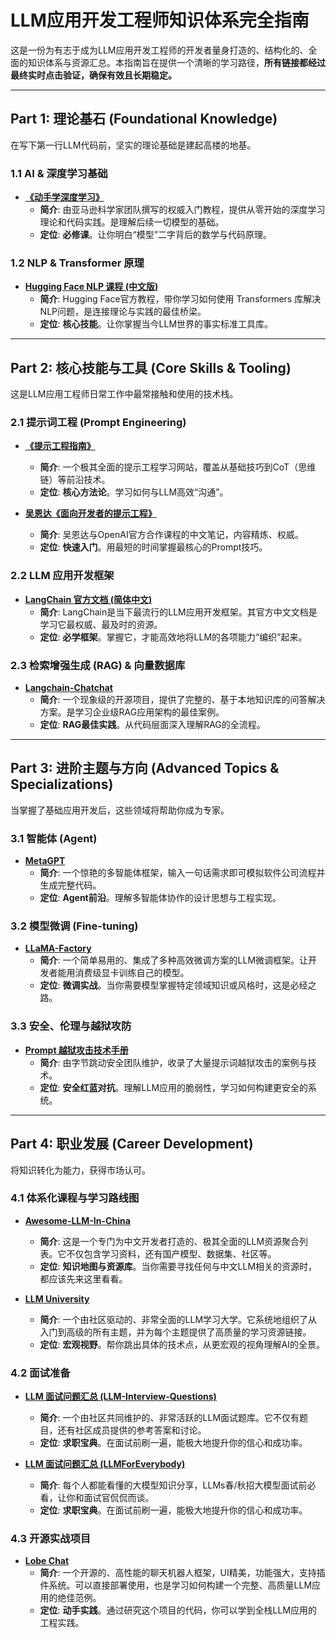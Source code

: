 # LLM应用开发工程师知识体系完全指南 

这是一份为有志于成为LLM应用开发工程师的开发者量身打造的、结构化的、全面的知识体系与资源汇总。本指南旨在提供一个清晰的学习路径，**所有链接都经过最终实时点击验证，确保有效且长期稳定。**

---

## Part 1: 理论基石 (Foundational Knowledge)

在写下第一行LLM代码前，坚实的理论基础是建起高楼的地基。

### 1.1 AI & 深度学习基础
*   **[《动手学深度学习》](https://github.com/d2l-ai/d2l-zh)**
    *   **简介**: 由亚马逊科学家团队撰写的权威入门教程，提供从零开始的深度学习理论和代码实践。是理解后续一切模型的基础。
    *   **定位**: **必修课**。让你明白“模型”二字背后的数学与代码原理。

### 1.2 NLP & Transformer 原理
*   **[Hugging Face NLP 课程 (中文版)](https://huggingface.co/learn/nlp-course/zh-CN/chapter1/1)**
    *   **简介**: Hugging Face官方教程，带你学习如何使用 Transformers 库解决NLP问题，是连接理论与实践的最佳桥梁。
    *   **定位**: **核心技能**。让你掌握当今LLM世界的事实标准工具库。

---

## Part 2: 核心技能与工具 (Core Skills & Tooling)

这是LLM应用工程师日常工作中最常接触和使用的技术栈。

### 2.1 提示词工程 (Prompt Engineering)
*   **[《提示工程指南》](https://www.promptingguide.ai/zh)**
    *   **简介**: 一个极其全面的提示工程学习网站，覆盖从基础技巧到CoT（思维链）等前沿技术。
    *   **定位**: **核心方法论**。学习如何与LLM高效“沟通”。

*   **[吴恩达《面向开发者的提示工程》](https://github.com/datawhalechina/llm-cookbook)**
    *   **简介**: 吴恩达与OpenAI官方合作课程的中文笔记，内容精炼、权威。
    *   **定位**: **快速入门**。用最短的时间掌握最核心的Prompt技巧。

### 2.2 LLM 应用开发框架
*   **[LangChain 官方文档 (简体中文)](https://python.langchain.com/v0.2/docs/introduction/)**
    *   **简介**: LangChain是当下最流行的LLM应用开发框架。其官方中文文档是学习它最权威、最及时的资源。
    *   **定位**: **必学框架**。掌握它，才能高效地将LLM的各项能力“编织”起来。

### 2.3 检索增强生成 (RAG) & 向量数据库
*   **[Langchain-Chatchat](https://github.com/chatchat-space/Langchain-Chatchat)**
    *   **简介**: 一个现象级的开源项目，提供了完整的、基于本地知识库的问答解决方案。是学习企业级RAG应用架构的最佳案例。
    *   **定位**: **RAG最佳实践**。从代码层面深入理解RAG的全流程。

---

## Part 3: 进阶主题与方向 (Advanced Topics & Specializations)

当掌握了基础应用开发后，这些领域将帮助你成为专家。

### 3.1 智能体 (Agent)
*   **[MetaGPT](https://github.com/geekan/MetaGPT)**
    *   **简介**: 一个惊艳的多智能体框架，输入一句话需求即可模拟软件公司流程并生成完整代码。
    *   **定位**: **Agent前沿**。理解多智能体协作的设计思想与工程实现。

### 3.2 模型微调 (Fine-tuning)
*   **[LLaMA-Factory](https://github.com/hiyouga/LLaMA-Factory)**
    *   **简介**: 一个简单易用的、集成了多种高效微调方案的LLM微调框架。让开发者能用消费级显卡训练自己的模型。
    *   **定位**: **微调实战**。当你需要模型掌握特定领域知识或风格时，这是必经之路。

### 3.3 安全、伦理与越狱攻防
*   **[Prompt 越狱攻击技术手册](https://github.com/Acmesec/PromptJailbreakManual)**
    *   **简介**: 由字节跳动安全团队维护，收录了大量提示词越狱攻击的案例与技术。
    *   **定位**: **安全红蓝对抗**。理解LLM应用的脆弱性，学习如何构建更安全的系统。

---

## Part 4: 职业发展 (Career Development)

将知识转化为能力，获得市场认可。

### 4.1 体系化课程与学习路线图
*   **[Awesome-LLM-In-China](https://free-gpt.github.io/awesome-LLMs-In-China/)**
    *   **简介**: 这是一个专门为中文开发者打造的、极其全面的LLM资源聚合列表。它不仅包含学习资料，还有国产模型、数据集、社区等。
    *   **定位**: **知识地图与资源库**。当你需要寻找任何与中文LLM相关的资源时，都应该先来这里看看。

*   **[LLM University](https://cohere.com/llmu)**
    *   **简介**: 一个由社区驱动的、非常全面的LLM学习大学。它系统地组织了从入门到高级的所有主题，并为每个主题提供了高质量的学习资源链接。
    *   **定位**: **宏观视野**。帮你跳出具体的技术点，从更宏观的视角理解AI的全景。

### 4.2 面试准备
*   **[LLM 面试问题汇总 (LLM-Interview-Questions)](https://github.com/wdndev/llm_interview_note)**
    *   **简介**: 一个由社区共同维护的、非常活跃的LLM面试题库。它不仅有题目，还有社区成员提供的参考答案和讨论。
    *   **定位**: **求职宝典**。在面试前刷一遍，能极大地提升你的信心和成功率。

*   **[LLM 面试问题汇总 (LLMForEverybody)](https://github.com/luhengshiwo/LLMForEverybody)**
    *   **简介**: 每个人都能看懂的大模型知识分享，LLMs春/秋招大模型面试前必看，让你和面试官侃侃而谈。
    *   **定位**: **求职宝典**。在面试前刷一遍，能极大地提升你的信心和成功率。

### 4.3 开源实战项目
*   **[Lobe Chat](https://github.com/lobehub/lobe-chat)**
    *   **简介**: 一个开源的、高性能的聊天机器人框架，UI精美，功能强大，支持插件系统。可以直接部署使用，也是学习如何构建一个完整、高质量LLM应用的绝佳范例。
    *   **定位**: **动手实践**。通过研究这个项目的代码，你可以学到全栈LLM应用的工程实践。
